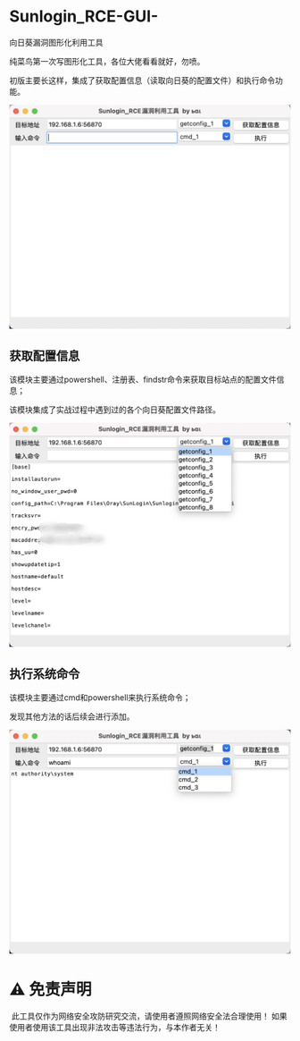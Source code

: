 # Sunlogin_RCE-GUI-
向日葵漏洞图形化利用工具

纯菜鸟第一次写图形化工具，各位大佬看看就好，勿喷。



初版主要长这样，集成了获取配置信息（读取向日葵的配置文件）和执行命令功能。

<img src="img/1.jpg" alt="1" style="zoom:50%;" />

## 获取配置信息

该模块主要通过powershell、注册表、findstr命令来获取目标站点的配置文件信息；

该模块集成了实战过程中遇到过的各个向日葵配置文件路径。

<img src="img/2.jpg" alt="2" style="zoom:50%;" />

## 执行系统命令

该模块主要通过cmd和powershell来执行系统命令；

发现其他方法的话后续会进行添加。

<img src="img/3.jpg" alt="3" style="zoom:50%;" />



# ⚠️ 免责声明

​	此工具仅作为网络安全攻防研究交流，请使用者遵照网络安全法合理使用！ 如果使用者使用该工具出现非法攻击等违法行为，与本作者无关！
